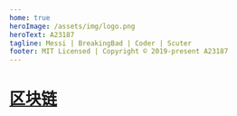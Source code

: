 ```yaml
---
home: true
heroImage: /assets/img/logo.png
heroText: A23187
tagline: Messi | BreakingBad | Coder | Scuter
footer: MIT Licensed | Copyright © 2019-present A23187
---
```

# [区块链](blockchain/PKU-MOOC-NOTES/00%20Introduction.md)